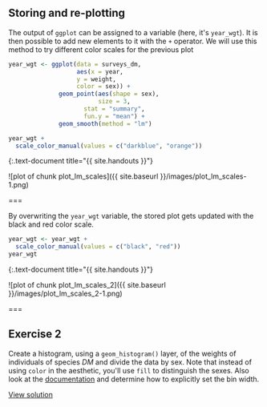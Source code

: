---
---

## Storing and re-plotting

The output of `ggplot` can be assigned to a variable (here, it's `year_wgt`). It is then possible to add new elements to it with the `+` operator. We will use this method to try different color scales for the previous plot


~~~r
year_wgt <- ggplot(data = surveys_dm,
                   aes(x = year,
                   y = weight,
                   color = sex)) + 
              geom_point(aes(shape = sex),
                         size = 3,
	                 stat = "summary",
	                 fun.y = "mean") +
              geom_smooth(method = "lm")

year_wgt +
  scale_color_manual(values = c("darkblue", "orange"))
~~~
{:.text-document title="{{ site.handouts }}"}

![plot of chunk plot_lm_scales]({{ site.baseurl }}/images/plot_lm_scales-1.png)

===

By overwriting the `year_wgt` variable, the stored plot gets updated with the black and red color scale.


~~~r
year_wgt <- year_wgt +
  scale_color_manual(values = c("black", "red"))
year_wgt
~~~
{:.text-document title="{{ site.handouts }}"}

![plot of chunk plot_lm_scales_2]({{ site.baseurl }}/images/plot_lm_scales_2-1.png)

===

## Exercise 2

Create a histogram, using a `geom_histogram()` layer, of the weights of individuals of species *DM* and divide the data by sex. Note that instead of using `color` in the aesthetic, you'll use `fill` to distinguish the sexes. Also look at the [documentation](http://docs.ggplot2.org/current/geom_histogram.html) and determine how to explicitly set the bin width.

[View solution](#solution-2)
